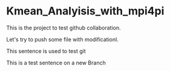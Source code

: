 Kmean_Analyisis_with_mpi4pi
============================

This is the project to test github collaboration.

Let's try to push some file with modificationl.

This sentence is used to test git


This is a test sentence on a new Branch
